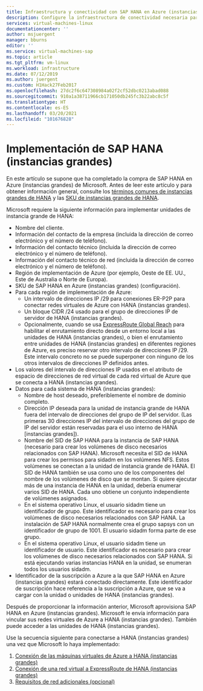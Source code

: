 ```yaml
---
title: Infraestructura y conectividad con SAP HANA en Azure (instancias grandes) | Microsoft Docs
description: Configure la infraestructura de conectividad necesaria para usar SAP HANA en Azure (instancias grandes).
services: virtual-machines-linux
documentationcenter: ''
author: msjuergent
manager: bburns
editor: ''
ms.service: virtual-machines-sap
ms.topic: article
ms.tgt_pltfrm: vm-linux
ms.workload: infrastructure
ms.date: 07/12/2019
ms.author: juergent
ms.custom: H1Hack27Feb2017
ms.openlocfilehash: 27dc2f6c647308984a02f2cf52dbc0213abad088
ms.sourcegitcommit: 910a1a38711966cb171050db245fc3b22abc8c5f
ms.translationtype: HT
ms.contentlocale: es-ES
ms.lasthandoff: 03/20/2021
ms.locfileid: "101676828"
---
```

# <a name="sap-hana-large-instances-deployment"></a>Implementación de SAP HANA (instancias grandes) 

En este artículo se supone que ha completado la compra de SAP HANA en Azure (instancias grandes) de Microsoft. Antes de leer este artículo y para obtener información general, consulte los [términos comunes de instancias grandes de HANA](hana-know-terms.md) y las [SKU de instancias grandes de HANA](hana-available-skus.md).


Microsoft requiere la siguiente información para implementar unidades de instancia grande de HANA:

- Nombre del cliente.
- Información del contacto de la empresa (incluida la dirección de correo electrónico y el número de teléfono).
- Información del contacto técnico (incluida la dirección de correo electrónico y el número de teléfono).
- Información del contacto técnico de red (incluida la dirección de correo electrónico y el número de teléfono).
- Región de implementación de Azure (por ejemplo, Oeste de EE. UU., Este de Australia o Norte de Europa).
- SKU de SAP HANA en Azure (instancias grandes) (configuración).
- Para cada región de implementación de Azure:
    - Un intervalo de direcciones IP /29 para conexiones ER-P2P para conectar redes virtuales de Azure con HANA (instancias grandes).
    - Un bloque CIDR /24 usado para el grupo de direcciones IP de servidor de HANA (instancias grandes).
    - Opcionalmente, cuando se usa [ExpressRoute Global Reach](../../../expressroute/expressroute-global-reach.md) para habilitar el enrutamiento directo desde un entorno local a las unidades de HANA (instancias grandes), o bien el enrutamiento entre unidades de HANA (instancias grandes) en diferentes regiones de Azure, es preciso reservar otro intervalo de direcciones IP /29. Este intervalo concreto no se puede superponer con ninguno de los otros intervalos de direcciones IP definidos antes.
- Los valores del intervalo de direcciones IP usados en el atributo de espacio de direcciones de red virtual de cada red virtual de Azure que se conecta a HANA (instancias grandes).
- Datos para cada sistema de HANA (instancias grandes):
  - Nombre de host deseado, preferiblemente el nombre de dominio completo.
  - Dirección IP deseada para la unidad de instancia grande de HANA fuera del intervalo de direcciones del grupo de IP del servidor. (Las primeras 30 direcciones IP del intervalo de direcciones del grupo de IP del servidor están reservadas para el uso interno de HANA [instancias grandes]).
  - Nombre del SID de SAP HANA para la instancia de SAP HANA (necesario para crear los volúmenes de disco necesarios relacionados con SAP HANA). Microsoft necesita el SID de HANA para crear los permisos para sidadm en los volúmenes NFS. Estos volúmenes se conectan a la unidad de instancia grande de HANA. El SID de HANA también se usa como uno de los componentes del nombre de los volúmenes de disco que se montan. Si quiere ejecutar más de una instancia de HANA en la unidad, debería enumerar varios SID de HANA. Cada uno obtiene un conjunto independiente de volúmenes asignados.
  - En el sistema operativo Linux, el usuario sidadm tiene un identificador de grupo. Este identificador es necesario para crear los volúmenes de disco necesarios relacionados con SAP HANA. La instalación de SAP HANA normalmente crea el grupo sapsys con un identificador de grupo de 1001. El usuario sidadm forma parte de ese grupo.
  - En el sistema operativo Linux, el usuario sidadm tiene un identificador de usuario. Este identificador es necesario para crear los volúmenes de disco necesarios relacionados con SAP HANA. Si está ejecutando varias instancias HANA en la unidad, se enumeran todos los usuarios sidadm. 
- Identificador de la suscripción a Azure a la que SAP HANA en Azure (instancias grandes) estará conectado directamente. Este identificador de suscripción hace referencia a la suscripción a Azure, que se va a cargar con la unidad o unidades de HANA (instancias grandes).

Después de proporcionar la información anterior, Microsoft aprovisiona SAP HANA en Azure (instancias grandes). Microsoft le envía información para vincular sus redes virtuales de Azure a HANA (instancias grandes). También puede acceder a las unidades de HANA (instancias grandes).

Use la secuencia siguiente para conectarse a HANA (instancias grandes) una vez que Microsoft lo haya implementado:

1. [Conexión de las máquinas virtuales de Azure a HANA (instancias grandes)](hana-connect-azure-vm-large-instances.md)
2. [Conexión de una red virtual a ExpressRoute de HANA (instancias grandes)](hana-connect-vnet-express-route.md)
3. [Requisitos de red adicionales (opcional)](hana-additional-network-requirements.md)
